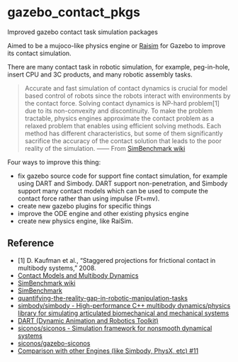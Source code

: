 # gazebo_contact_pkgs

Improved gazebo contact task simulation packages

Aimed to be a mujoco-like physics engine or [Raisim](https://github.com/leggedrobotics/raisimLib) for Gazebo to improve its contact simulation.

There are many contact task in robotic simulation, for example, peg-in-hole, insert CPU and 3C products, and many robotic assembly tasks. 

> Accurate and fast simulation of contact dynamics is crucial for model based control of robots since the robots interact with environments by the contact force.
> Solving contact dynamics is NP-hard problem[1] due to its non-convexity and discontinuity. To make the problem tractable, physics engines approximate the contact problem as a relaxed problem that enables using efficient solving methods. Each method has different characteristics, but some of them significantly sacrifice the accuracy of the contact solution that leads to the poor reality of the simulation. —— From [SimBenchmark wiki](https://leggedrobotics.github.io/SimBenchmark/)

Four ways to improve this thing:
- fix gazebo source code for support fine contact simulation, for example using DART and Simbody. DART support non-penetration, and Simbody support many contact models which can be used to compute the contact force rather than using impulse (Ft=mv).
- create new gazebo plugins for specific things
- improve the ODE engine and other existing physics engine
- create new physics engine, like RaiSim.


## Reference
- [1] D. Kaufman et al., “Staggered projections for frictional contact in multibody systems,” 2008.
- [Contact Models and Multibody Dynamics](https://leggedrobotics.github.io/SimBenchmark/about/models.html)
- [SimBenchmark wiki](https://leggedrobotics.github.io/SimBenchmark/)
- [SimBenchmark](https://github.com/leggedrobotics/SimBenchmark)
- [quantifying-the-reality-gap-in-robotic-manipulation-tasks](https://github.com/erwincoumans/quantifying-the-reality-gap-in-robotic-manipulation-tasks)
- [simbody/simbody - High-performance C++ multibody dynamics/physics library for simulating articulated biomechanical and mechanical systems](https://github.com/simbody/simbody)
- [DART (Dynamic Animation and Robotics Toolkit)](https://dartsim.github.io/)
- [siconos/siconos - Simulation framework for nonsmooth dynamical systems](https://github.com/siconos/siconos)
- [siconos/gazebo-siconos](https://github.com/siconos/gazebo-siconos)
- [Comparison with other Engines (like Simbody, PhysX, etc) #11](https://github.com/leggedrobotics/SimBenchmark/issues/11)
